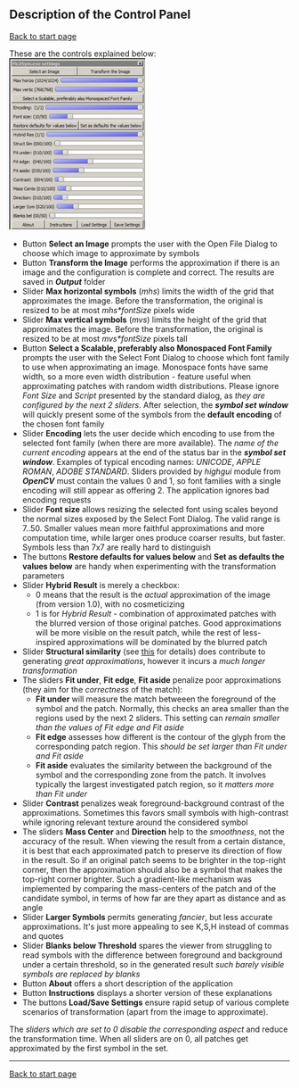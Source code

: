 ## Description of the Control Panel ##
[Back to start page](../ReadMe.md)

These are the controls explained below:
![](CtrlPanel.jpg)

- Button **Select an Image** prompts the user with the Open File Dialog to choose which image to approximate by symbols
- Button **Transform the Image** performs the approximation if there is an image and the configuration is complete and correct. The results are saved in ***Output*** folder
- Slider **Max horizontal symbols** (*mhs*) limits the width of the grid that approximates the image. Before the transformation, the original is resized to be at most _mhs*fontSize_ pixels wide
- Slider **Max vertical symbols** (*mvs*) limits the height of the grid that approximates the image. Before the transformation, the original is resized to be at most _mvs*fontSize_ pixels tall
- Button **Select a Scalable, preferably also Monospaced Font Family** prompts the user with the Select Font Dialog to choose which font family to use when approximating an image. Monospace fonts have same width, so a more even width distribution - feature useful when approximating patches with random width distributions. Please ignore *Font Size* and *Script* presented by the standard dialog, as *they are configured by the next 2 sliders*. After selection, the ***symbol set window*** will quickly present some of the symbols from the **default encoding** of the chosen font family
- Slider **Encoding** lets the user decide which encoding to use from the selected font family (when there are more available). The *name of the current encoding* appears at the end of the status bar in the ***symbol set window***. Examples of typical encoding names: *UNICODE*, *APPLE ROMAN*, *ADOBE STANDARD*. Sliders provided by *highgui* module from ***OpenCV*** must contain the values 0 and 1, so font families with a single encoding will still appear as offering 2. The application ignores bad encoding requests
- Slider **Font size** allows resizing the selected font using scales beyond the normal sizes exposed by the Select Font Dialog. The valid range is 7..50. Smaller values mean more faithful approximations and more computation time, while larger ones produce coarser results, but faster. Symbols less than 7x7 are really hard to distinguish
- The buttons **Restore defaults for values below** and **Set as defaults the values below** are handy when experimenting with the transformation parameters
- Slider **Hybrid Result** is merely a checkbox:
	- 0 means that the result is the *actual* approximation of the image (from version 1.0), with no cosmeticizing
	- 1 is for *Hybrid Result* - combination of approximated patches with the blurred version of those original patches. Good approximations will be more visible on the result patch, while the rest of less-inspired approximations will be dominated by the blurred patch
- Slider **Structural similarity** (see [this](https://ece.uwaterloo.ca/~z70wang/research/ssim) for details) does contribute to generating *great approximations*, however it incurs a *much longer transformation*
- The sliders **Fit under**, **Fit edge**, **Fit aside** penalize poor approximations (they aim for the *correctness* of the match):
	- **Fit under** will measure the match betweeen the foreground of the symbol and the patch. Normally, this checks an area smaller than the regions used by the next 2 sliders. This setting can _remain smaller than the values of *Fit edge* and *Fit aside*_
	- **Fit edge** assesses how different is the contour of the glyph from the corresponding patch region. This _should be set larger than *Fit under* and *Fit aside*_
	- **Fit aside** evaluates the similarity between the background of the symbol and the corresponding zone from the patch. It involves typically the largest investigated patch region, so it _matters more than *Fit under*_
- Slider **Contrast** penalizes weak foreground-background contrast of the approximations. Sometimes this favors small symbols with high\-contrast while ignoring relevant texture around the considered symbol
- The sliders **Mass Center** and **Direction** help to the *smoothness*, not the accuracy of the result. When viewing the result from a certain distance, it is best that each approximated patch to preserve its direction of flow in the result. So if an original patch seems to be brighter in the top\-right corner, then the approximation should also be a symbol that makes the top\-right corner brighter. Such a gradient-like mechanism was implemented by comparing the mass-centers of the patch and of the candidate symbol, in terms of how far are they apart as distance and as angle
- Slider **Larger Symbols** permits generating *fancier*, but less accurate approximations. It&#39;s just more appealing to see K,S,H instead of commas and quotes
- Slider **Blanks below Threshold** spares the viewer from struggling to read symbols with the difference between foreground and background under a certain threshold, so in the generated result *such barely visible symbols are replaced by blanks*
- Button **About** offers a short description of the application
- Button **Instructions** displays a shorter version of these explanations
- The buttons **Load/Save Settings** ensure rapid setup of various complete scenarios of transformation (apart from the image to approximate).

The _sliders which are set to 0 disable the corresponding aspect_ and reduce the transformation time. When all sliders are on 0, all patches get approximated by the first symbol in the set.

----------
[Back to start page](../ReadMe.md)

